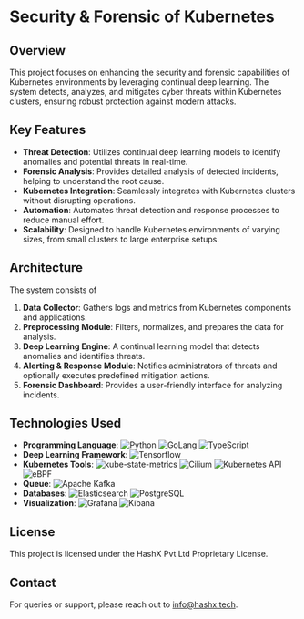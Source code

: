 # Security & Forensic of Kubernetes

## Overview

This project focuses on enhancing the security and forensic capabilities of Kubernetes environments by leveraging continual deep learning. The system detects, analyzes, and mitigates cyber threats within Kubernetes clusters, ensuring robust protection against modern attacks.

## Key Features

- **Threat Detection**: Utilizes continual deep learning models to identify anomalies and potential threats in real-time.
- **Forensic Analysis**: Provides detailed analysis of detected incidents, helping to understand the root cause.
- **Kubernetes Integration**: Seamlessly integrates with Kubernetes clusters without disrupting operations.
- **Automation**: Automates threat detection and response processes to reduce manual effort.
- **Scalability**: Designed to handle Kubernetes environments of varying sizes, from small clusters to large enterprise setups.

## Architecture

The system consists of

1. **Data Collector**: Gathers logs and metrics from Kubernetes components and applications.
2. **Preprocessing Module**: Filters, normalizes, and prepares the data for analysis.
3. **Deep Learning Engine**: A continual learning model that detects anomalies and identifies threats.
4. **Alerting & Response Module**: Notifies administrators of threats and optionally executes predefined mitigation actions.
5. **Forensic Dashboard**: Provides a user-friendly interface for analyzing incidents.

## Technologies Used

- **Programming Language**: ![Python](https://img.shields.io/badge/Python-3776AB?style=for-the-badge&logo=python&logoColor=white) ![GoLang](https://img.shields.io/badge/GoLang-00ADD8?style=for-the-badge&logo=go&logoColor=white) ![TypeScript](https://img.shields.io/badge/TypeScript-3178C6?style=for-the-badge&logo=typescript&logoColor=white)
- **Deep Learning Framework**: ![Tensorflow](https://img.shields.io/badge/TensorFlow-FF6F00?style=for-the-badge&logo=tensorflow&logoColor=white)
- **Kubernetes Tools**: ![kube-state-metrics](https://img.shields.io/badge/kube--state--metrics-326CE5?style=for-the-badge&logo=kubernetes&logoColor=white) ![Cilium](https://img.shields.io/badge/Cilium-ED8921?style=for-the-badge&logo=cilium&logoColor=white) ![Kubernetes API](https://img.shields.io/badge/Kubernetes-326CE5?style=for-the-badge&logo=kubernetes&logoColor=white) ![eBPF](https://img.shields.io/badge/eBPF-005571?style=for-the-badge&logo=linux&logoColor=white)
- **Queue**: ![Apache Kafka](https://img.shields.io/badge/Apache%20Kafka-231F20?style=for-the-badge&logo=apache-kafka&logoColor=white)
- **Databases**: ![Elasticsearch](https://img.shields.io/badge/Elasticsearch-005571?style=for-the-badge&logo=elasticsearch&logoColor=white) ![PostgreSQL](https://img.shields.io/badge/PostgreSQL-336791?style=for-the-badge&logo=postgresql&logoColor=white)
- **Visualization**: ![Grafana](https://img.shields.io/badge/Grafana-F46800?style=for-the-badge&logo=grafana&logoColor=white) ![Kibana](https://img.shields.io/badge/Kibana-005571?style=for-the-badge&logo=kibana&logoColor=white)

## License

This project is licensed under the HashX Pvt Ltd Proprietary License.

## Contact

For queries or support, please reach out to [info@hashx.tech](mailto:info@hashx.tech).
